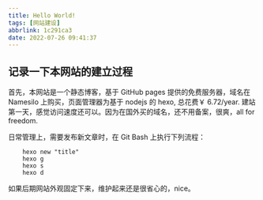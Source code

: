 ```yaml
---
title: Hello World!
tags: [网站建设]
abbrlink: 1c291ca3
date: 2022-07-26 09:41:37
---
```


## 记录一下本网站的建立过程

首先，本网站是一个静态博客，基于 GitHub pages 提供的免费服务器，域名在 Namesilo 上购买，页面管理器为基于 nodejs 的 hexo, 总花费￥ 6.72/year. 建站第一天，感觉访问速度还可以。因为在国外买的域名，还不用备案，很爽，all for freedom.

日常管理上，需要发布新文章时，在 Git Bash 上执行下列流程：

```shell
    hexo new "title"
    hexo g
    hexo s
    hexo d
```

如果后期网站外观固定下来，维护起来还是很省心的，nice。

